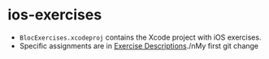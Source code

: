 ios-exercises
=============

- `BlocExercises.xcodeproj` contains the Xcode project with iOS exercises.
- Specific assignments are in [Exercise Descriptions](Exercise%20Descriptions/)./nMy first git change
